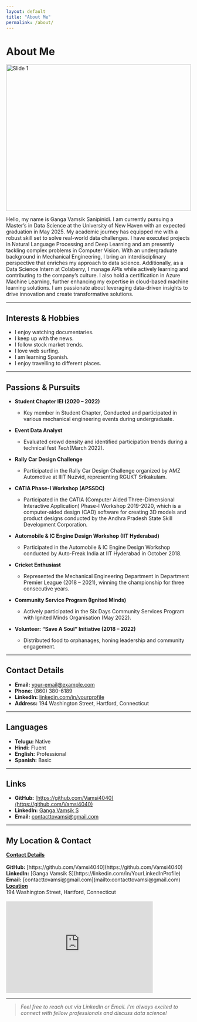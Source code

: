 ```yaml
---
layout: default
title: "About Me"
permalink: /about/
---
```


# About Me
<div id="slider" style="position: relative; width: 100%; height: 400px; overflow: hidden;">
  <img src="{{ '/assets/my-picture.jpg' | relative_url }}" alt="Slide 1" class="slide" style="position: absolute; width: 100%; height: 100%; object-fit: contain; object-position: center;">
  <img src="{{ 'assets/emotion_distribution.png' | relative_url }}" alt="Slide 2" class="slide" style="position: absolute; width: 100%; height: 100%; object-fit: contain; object-position: center; display: none;">
  <img src="{{ '/assets/my-picture3.jpg' | relative_url }}" alt="Slide 3" class="slide" style="position: absolute; width: 100%; height: 100%; object-fit: contain; object-position: center; display: none;">
</div>

<script>
  let slides = document.querySelectorAll('#slider .slide');
  let currentSlide = 0;
  setInterval(() => {
    slides[currentSlide].style.display = 'none';
    currentSlide = (currentSlide + 1) % slides.length;
    slides[currentSlide].style.display = 'block';
  }, 1000);
</script>


Hello, my name is Ganga Vamsik Sanipinidi. I am currently pursuing a Master’s in Data Science at the University of New Haven with an expected graduation in May 2025. My academic journey has equipped me with a robust skill set to solve real-world data challenges. I have executed projects in Natural Language Processing and Deep Learning and am presently tackling complex problems in Computer Vision. With an undergraduate background in Mechanical Engineering, I bring an interdisciplinary perspective that enriches my approach to data science. Additionally, as a Data Science Intern at Colaberry, I manage APIs while actively learning and contributing to the company’s culture. I also hold a certification in Azure Machine Learning, further enhancing my expertise in cloud-based machine learning solutions. I am passionate about leveraging data-driven insights to drive innovation and create transformative solutions.

---
## Interests & Hobbies

- I enjoy watching documentaries.
- I keep up with the news.
- I follow stock market trends.
- I love web surfing.
- I am learning Spanish.
- I enjoy travelling to different places.

---
## Passions & Pursuits

- **Student Chapter IEI (2020 – 2022)**  
  - Key member in Student Chapter, Conducted and participated in various mechanical engineering events during undergraduate.

- **Event Data Analyst**  
  - Evaluated crowd density and identified participation trends during a technical fest *Tech*(March 2022).

- **Rally Car Design Challenge**  
  - Participated in the Rally Car Design Challenge organized by AMZ Automotive at IIIT Nuzvid, representing RGUKT Srikakulam.

- **CATIA Phase-I Workshop (APSSDC)**  
  - Participated in the CATIA (Computer Aided Three-Dimensional Interactive Application) Phase-I Workshop 2019-2020, which is a computer-aided design (CAD) software for creating 3D models and product designs conducted by the Andhra Pradesh State Skill Development Corporation.

- **Automobile & IC Engine Design Workshop (IIT Hyderabad)**  
  - Participated in the Automobile & IC Engine Design Workshop conducted by Auto-Freak India at IIT Hyderabad in October 2018.

- **Cricket Enthusiast**  
  - Represented the Mechanical Engineering Department in Department Premier League (2018 – 2021), winning the championship for three consecutive years.

- **Community Service Program (Ignited Minds)**
  - Actively participated in the Six Days Community Services Program with Ignited Minds Organisation (May 2022).
 
- **Volunteer: “Save A Soul” Initiative (2018 – 2022)**  
  - Distributed food to orphanages, honing leadership and community engagement.


---
## Contact Details

- **Email:** [your-email@example.com](contacttovamsi@gmail.com)
- **Phone:** (860) 380-6189 
- **LinkedIn:** [linkedin.com/in/yourprofile](https://www.linkedin.com/in/sgvamsik/)
- **Address:** 194 Washington Street, Hartford, Connecticut

---
## Languages

- **Telugu:** Native
- **Hindi:** Fluent
- **English:** Professional
- **Spanish:** Basic

---
## Links
- **GitHub:** [https://github.com/Vamsi4040](https://github.com/Vamsi4040)  
- **LinkedIn:** [Ganga Vamsik S](https://linkedin.com/in/YourLinkedInProfile)  
- **Email:** [contacttovamsi@gmail.com](mailto:contacttovamsi@gmail.com)  

---

## My Location & Contact

<div style="display: flex; flex-wrap: wrap;">
  <!-- Contact Details Section -->
  <div style="flex: 1; min-width: 300px; padding-right: 20px;">
    <strong><u>Contact Details</u></strong><br><br>
    <strong>GitHub:</strong> [https://github.com/Vamsi4040](https://github.com/Vamsi4040)<br>
    <strong>LinkedIn:</strong> [Ganga Vamsik S](https://linkedin.com/in/YourLinkedInProfile)<br>
    <strong>Email:</strong> [contacttovamsi@gmail.com](mailto:contacttovamsi@gmail.com)
  </div>

  <!-- Map Section -->
  <div style="flex: 1; min-width: 300px;">
    <strong><u>Location</u></strong><br>
    194 Washington Street, Hartford, Connecticut<br><br>
    <iframe 
      width="400" 
      height="250" 
      style="border:0;" 
      loading="lazy" 
      allowfullscreen 
      src="https://www.google.com/maps?q=194+Washington+Street,+Hartford,+CT&output=embed">
    </iframe>
  </div>
</div>

---

> *Feel free to reach out via LinkedIn or Email. I’m always excited to connect with fellow professionals and discuss data science!*
